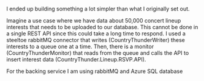 I ended up building something a lot simpler than what I originally set out. 

Imagine a use case where we have data about 50,000 concert lineup interests that needs to be uploaded to our database. This cannot be done in a single REST API since this could take a long time to respond. I used a steeltoe rabbitMQ connector that writes (CountryThunderWriter) these interests to a queue one at a time. Then, there is a monitor (CountryThunderMonitor) that reads from the queue and calls the API to insert interest data (CountryThunder.Lineup.RSVP.API).

For the backing service I am using rabbitMQ and Azure SQL database
